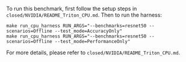 To run this benchmark, first follow the setup steps in `closed/NVIDIA/README_Triton_CPU.md`. Then to run the harness:

```
make run_cpu_harness RUN_ARGS="--benchmarks=resnet50 --scenarios=Offline --test_mode=AccuracyOnly"
make run_cpu_harness RUN_ARGS="--benchmarks=resnet50 --scenarios=Offline --test_mode=PerformanceOnly"
```

For more details, please refer to `closed/NVIDIA/README_Triton_CPU.md`.